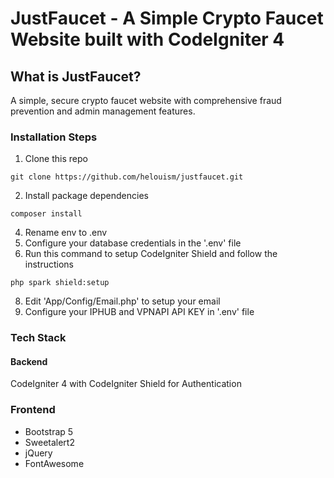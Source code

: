 # JustFaucet - A Simple Crypto Faucet Website built with CodeIgniter 4

## What is JustFaucet?

A simple, secure crypto faucet website with comprehensive fraud prevention and admin management features.

### Installation Steps

1. Clone this repo
```console
git clone https://github.com/helouism/justfaucet.git
```
2. Install package dependencies
```console
composer install
```
4. Rename env to .env
5. Configure your database credentials in the '.env' file
6. Run this command to setup CodeIgniter Shield and follow the instructions
```console
php spark shield:setup
```
8. Edit 'App/Config/Email.php' to setup your email
10. Configure your IPHUB and VPNAPI API KEY in '.env' file




### Tech Stack

#### Backend
CodeIgniter 4 with CodeIgniter Shield for Authentication

### Frontend
- Bootstrap 5
- Sweetalert2
- jQuery
- FontAwesome
